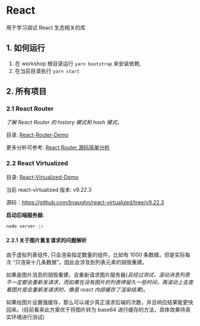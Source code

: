 # React

用于学习调试 React 生态相关的库

## 1. 如何运行

1. 在 workshop 根目录运行 `yarn bootstrap` 来安装依赖,
2. 在当前目录执行 `yarn start`


## 2. 所有项目

### 2.1 React Router

*了解 React Router 的 history 模式和 hash 模式。*

目录: [React-Router-Demo](./src/react-router-demo)

更多分析可参考: [React Router 源码简单分析](https://yes-1-am.gitbook.io/blog/react-kai-fa-shi-jian/reactrouter-yuan-ma-jian-dan-fen-xi)

### 2.2 React Virtualized

目录: [React-Virtualized-Demo](./src/react-virtualized-demo)

当前 react-virtualized 版本: v9.22.3

源码：https://github.com/bvaughn/react-virtualized/tree/v9.22.3

**启动后端服务器:**
```js
node server.js
```

#### 2.2.1 关于图片重复请求的问题解析

由于虚拟列表组件, 只会渲染指定数量的组件，比如有 1000 条数据，但是实际每次 “只渲染十几条数据”。因此会涉及到列表元素的销毁重建。  

如果是图片消息的销毁重建，会重新请求图片服务器(*且经过测试，滚动消息列表不一定都会重新发请求，而如果在没有图片的列表停留久一些时间，再滚动上去查看图片是会重新发请求的，像是 react 内部缓存了渲染结果*)。

如果给图片设置强缓存，那么可以减少真正请求后端的次数，并且响应结果能更快回来。(目前看来此方案优于将图片转为 base64 进行缓存的方法，具体效果待真实环境进行测试)

